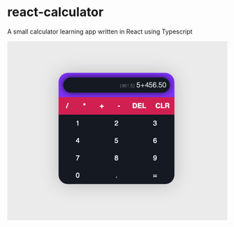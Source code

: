 # react-calculator
A small calculator learning app written in React using Typescript

<img src="https://github.com/sorinmiroiu97/react-calculator/blob/main/pics/screenshot.png" alt="Calculator App screenshot" width="600" />
